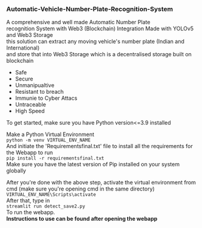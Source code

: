### Automatic-Vehicle-Number-Plate-Recognition-System
A comprehensive and well made Automatic Number Plate <br>recognition System with Web3 (Blockchain) Integration
Made with YOLOv5 and Web3 Storage <br> this solution can extract any moving vehicle's number plate (Indian and International) <br>
and store that into Web3 Storage which is a decentralised storage built on blockchain <br>
- Safe
- Secure
- Unmanipualtive
- Resistant to breach
- Immunie to Cyber Attacs
- Untraceable
- High Speed

To get started, make sure you have Python version<=3.9 installed <br>

Make a Python Virtual Environment <br>
`python -m venv VIRTUAL_ENV_NAME`<br>
And initiate the 'Requirementsfinal.txt' file to install all the requirements for the Webapp to run<br>
`pip install -r requirementsfinal.txt` <br>
Make sure you have the latest version of Pip installed on your system globally<br>

After you're done with the above step, activate the virtual environment from cmd (make sure you're opening cmd in the same directory)<br>
`VIRTUAL_ENV_NAME\Scripts\activate` <br>
After that, type in <br>
`streamlit run detect_save2.py`<br>
To run the webapp.<br>
<b> Instructions to use can be found after opening the webapp </b>
